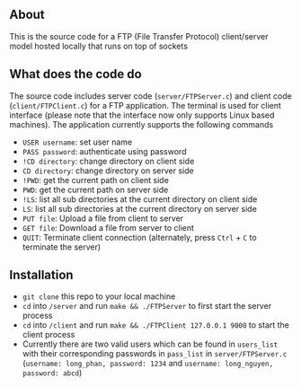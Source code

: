 ## About
This is the source code for a FTP (File Transfer Protocol) client/server model hosted locally that runs on top of sockets

## What does the code do
The source code includes server code (`server/FTPServer.c`) and client code (`client/FTPClient.c`) for a FTP application.
The terminal is used for client interface (please note that the interface now only supports Linux based machines).
The application currently supports the following commands
* `USER username`: set user name
* `PASS password`: authenticate using password
* `!CD directory`: change directory on client side
* `CD directory`: change directory on server side
* `!PWD`: get the current path on client side
* `PWD`: get the current path on server side
* `!LS`: list all sub directories at the current directory on client side
* `LS`: list all sub directories at the current directory on server side
* `PUT file`: Upload a file from client to server
* `GET file`: Download a file from server to client
* `QUIT`: Terminate client connection (alternately, press `Ctrl` + `C` to terminate the server)

## Installation
* `git clone` this repo to your local machine
* `cd` into `/server` and run `make && ./FTPServer` to first start the server process 
* `cd` into `/client` and run `make && ./FTPClient 127.0.0.1 9000` to start the client process
* Currently there are two valid users which can be found in `users_list` with their corresponding passwords in `pass_list` in `server/FTPServer.c` (`username: long_phan, password: 1234` and `username: long_nguyen, password: abcd`)
